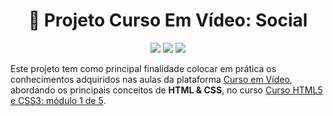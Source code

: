 <h1 align="center">📘 Projeto Curso Em Vídeo: Social</h1>

<p align="center">
  <img src="https://img.shields.io/badge/Feito%20com-HTML&CSS-violet?style=flat" />
  <img src="https://img.shields.io/badge/Status-Concluído-blueviolet" />
  <img src="https://img.shields.io/badge/Estudo-CursoEmVídeo-blue" />
</p>

Este projeto tem como principal finalidade colocar em prática os conhecimentos adquiridos nas aulas da plataforma [Curso em Vídeo](https://www.cursoemvideo.com/), abordando os principais conceitos de **HTML & CSS**, no curso [Curso HTML5 e CSS3: módulo 1 de 5](https://www.cursoemvideo.com/curso/html5-css3-modulo1/). 
